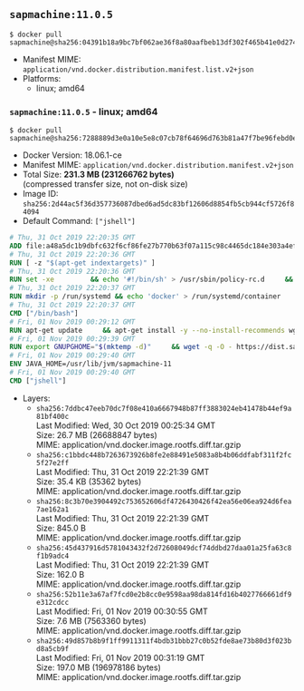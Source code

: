 ## `sapmachine:11.0.5`

```console
$ docker pull sapmachine@sha256:04391b18a9bc7bf062ae36f8a80aafbeb13df302f465b41e0d27481539629281
```

-	Manifest MIME: `application/vnd.docker.distribution.manifest.list.v2+json`
-	Platforms:
	-	linux; amd64

### `sapmachine:11.0.5` - linux; amd64

```console
$ docker pull sapmachine@sha256:7288889d3e0a10e5e8c07cb78f64696d763b81a47f7be96febd0e16e2be2f310
```

-	Docker Version: 18.06.1-ce
-	Manifest MIME: `application/vnd.docker.distribution.manifest.v2+json`
-	Total Size: **231.3 MB (231266762 bytes)**  
	(compressed transfer size, not on-disk size)
-	Image ID: `sha256:2d44ac5f36d357736087dbed6ad5dc83bf12606d8854fb5cb944cf5726f84094`
-	Default Command: `["jshell"]`

```dockerfile
# Thu, 31 Oct 2019 22:20:35 GMT
ADD file:a48a5dc1b9dbfc632f6cf86fe27b770b63f07a115c98c4465dc184e303a4efa1 in / 
# Thu, 31 Oct 2019 22:20:36 GMT
RUN [ -z "$(apt-get indextargets)" ]
# Thu, 31 Oct 2019 22:20:36 GMT
RUN set -xe 		&& echo '#!/bin/sh' > /usr/sbin/policy-rc.d 	&& echo 'exit 101' >> /usr/sbin/policy-rc.d 	&& chmod +x /usr/sbin/policy-rc.d 		&& dpkg-divert --local --rename --add /sbin/initctl 	&& cp -a /usr/sbin/policy-rc.d /sbin/initctl 	&& sed -i 's/^exit.*/exit 0/' /sbin/initctl 		&& echo 'force-unsafe-io' > /etc/dpkg/dpkg.cfg.d/docker-apt-speedup 		&& echo 'DPkg::Post-Invoke { "rm -f /var/cache/apt/archives/*.deb /var/cache/apt/archives/partial/*.deb /var/cache/apt/*.bin || true"; };' > /etc/apt/apt.conf.d/docker-clean 	&& echo 'APT::Update::Post-Invoke { "rm -f /var/cache/apt/archives/*.deb /var/cache/apt/archives/partial/*.deb /var/cache/apt/*.bin || true"; };' >> /etc/apt/apt.conf.d/docker-clean 	&& echo 'Dir::Cache::pkgcache ""; Dir::Cache::srcpkgcache "";' >> /etc/apt/apt.conf.d/docker-clean 		&& echo 'Acquire::Languages "none";' > /etc/apt/apt.conf.d/docker-no-languages 		&& echo 'Acquire::GzipIndexes "true"; Acquire::CompressionTypes::Order:: "gz";' > /etc/apt/apt.conf.d/docker-gzip-indexes 		&& echo 'Apt::AutoRemove::SuggestsImportant "false";' > /etc/apt/apt.conf.d/docker-autoremove-suggests
# Thu, 31 Oct 2019 22:20:37 GMT
RUN mkdir -p /run/systemd && echo 'docker' > /run/systemd/container
# Thu, 31 Oct 2019 22:20:37 GMT
CMD ["/bin/bash"]
# Fri, 01 Nov 2019 00:29:12 GMT
RUN apt-get update     && apt-get install -y --no-install-recommends wget ca-certificates gnupg2     && rm -rf /var/lib/apt/lists/*
# Fri, 01 Nov 2019 00:29:39 GMT
RUN export GNUPGHOME="$(mktemp -d)"     && wget -q -O - https://dist.sapmachine.io/debian/sapmachine.old.key | gpg --batch --import     && gpg --batch --export --armor 'DA4C 00C1 BDB1 3763 8608 4E20 C7EB 4578 740A EEA2' > /etc/apt/trusted.gpg.d/sapmachine.old.gpg.asc     && wget -q -O - https://dist.sapmachine.io/debian/sapmachine.key | gpg --batch --import     && gpg --batch --export --armor 'CACB 9FE0 9150 307D 1D22 D829 6275 4C3B 3ABC FE23' > /etc/apt/trusted.gpg.d/sapmachine.gpg.asc     && gpgconf --kill all && rm -rf "$GNUPGHOME"     && echo "deb http://dist.sapmachine.io/debian/amd64/ ./" > /etc/apt/sources.list.d/sapmachine.list     && apt-get update     && apt-get -y --no-install-recommends install sapmachine-11-jdk=11.0.5     && rm -rf /var/lib/apt/lists/*
# Fri, 01 Nov 2019 00:29:40 GMT
ENV JAVA_HOME=/usr/lib/jvm/sapmachine-11
# Fri, 01 Nov 2019 00:29:40 GMT
CMD ["jshell"]
```

-	Layers:
	-	`sha256:7ddbc47eeb70dc7f08e410a6667948b87ff3883024eb41478b44ef9a81bf400c`  
		Last Modified: Wed, 30 Oct 2019 00:25:34 GMT  
		Size: 26.7 MB (26688847 bytes)  
		MIME: application/vnd.docker.image.rootfs.diff.tar.gzip
	-	`sha256:c1bbdc448b7263673926b8fe2e88491e5083a8b4b06ddfabf311f2fc5f27e2ff`  
		Last Modified: Thu, 31 Oct 2019 22:21:39 GMT  
		Size: 35.4 KB (35362 bytes)  
		MIME: application/vnd.docker.image.rootfs.diff.tar.gzip
	-	`sha256:8c3b70e3904492c753652606df4726430426f42ea56e06ea924d6fea7ae162a1`  
		Last Modified: Thu, 31 Oct 2019 22:21:39 GMT  
		Size: 845.0 B  
		MIME: application/vnd.docker.image.rootfs.diff.tar.gzip
	-	`sha256:45d437916d5781043432f2d72608049dcf74ddbd27daa01a25fa63c8f1b9adc4`  
		Last Modified: Thu, 31 Oct 2019 22:21:39 GMT  
		Size: 162.0 B  
		MIME: application/vnd.docker.image.rootfs.diff.tar.gzip
	-	`sha256:52b11e3a67af7fcd0e2b8cc0e9598aa98da814fd16b4027766661df9e312cdcc`  
		Last Modified: Fri, 01 Nov 2019 00:30:55 GMT  
		Size: 7.6 MB (7563360 bytes)  
		MIME: application/vnd.docker.image.rootfs.diff.tar.gzip
	-	`sha256:49d857b8b9f1ff9911311f4bdb31bbb27c0b52fde8ae73b80d3f023bd8a5cb9f`  
		Last Modified: Fri, 01 Nov 2019 00:31:19 GMT  
		Size: 197.0 MB (196978186 bytes)  
		MIME: application/vnd.docker.image.rootfs.diff.tar.gzip
